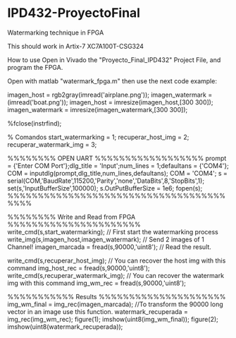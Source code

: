 # IPD432-ProyectoFinal
Watermarking technique in FPGA

This should work in Artix-7 XC7A100T-CSG324

How to use
Open in Vivado the "Proyecto_Final_IPD432" Project File, and program the FPGA.

Open with matlab "watermark_fpga.m" then use the next code example:




imagen_host = rgb2gray(imread('airplane.png'));
imagen_watermark = (imread('boat.png'));
imagen_host = imresize(imagen_host,[300 300]);
imagen_watermark = imresize(imagen_watermark,[300 300]);

%fclose(instrfind);

% Comandos
start_watermarking = 1;
recuperar_host_img = 2;
recuperar_watermark_img = 3;

%%%%%%%% OPEN UART %%%%%%%%%%%%%%%%%%
prompt = {'Enter COM Port'};dlg_title = 'Input';num_lines = 1;defaultans = {'COM4'};
COM = inputdlg(prompt,dlg_title,num_lines,defaultans);
COM = 'COM4';
s = serial(COM,'BaudRate',115200,'Parity','none','DataBits',8,'StopBits',1);
set(s,'InputBufferSize',100000);
s.OutPutBufferSize = 1e6;
fopen(s);
%%%%%%%%%%%%%%%%%%%%%%%%%%%%%%%%%%%%%%%%


%%%%%%%% Write and Read from FPGA %%%%%%%%%%%%%%%%%%%%%%
write_cmd(s,start_watermarking);     // First start the watermarking process
write_img(s,imagen_host,imagen_watermark);   // Send 2 images of 1 Channel!
imagen_marcada = fread(s,90000,'uint8');    // Read the result.


write_cmd(s,recuperar_host_img);        // You can recover the host img with this command
img_host_rec = fread(s,90000,'uint8');
write_cmd(s,recuperar_watermark_img);  // You can recover the watermark img with this command
img_wm_rec = fread(s,90000,'uint8');



%%%%%%%%%%% Results %%%%%%%%%%%%%%%%%%%%%
img_wm_final =  img_rec(imagen_marcada);    //To transform the 90000 long vector in an image use this function.
watermark_recuperada = img_rec(img_wm_rec);
figure(1);
imshow(uint8(img_wm_final));
figure(2);
imshow(uint8(watermark_recuperada));
